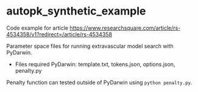 # autopk_synthetic_example
Code example for article https://www.researchsquare.com/article/rs-4534358/v1?redirect=/article/rs-4534358

Parameter space files for running extravascular model search with PyDarwin.
- Files required PyDarwin: template.txt, tokens.json, options.json, penalty.py

Penalty function can tested outside of PyDarwin using `python penalty.py`.
